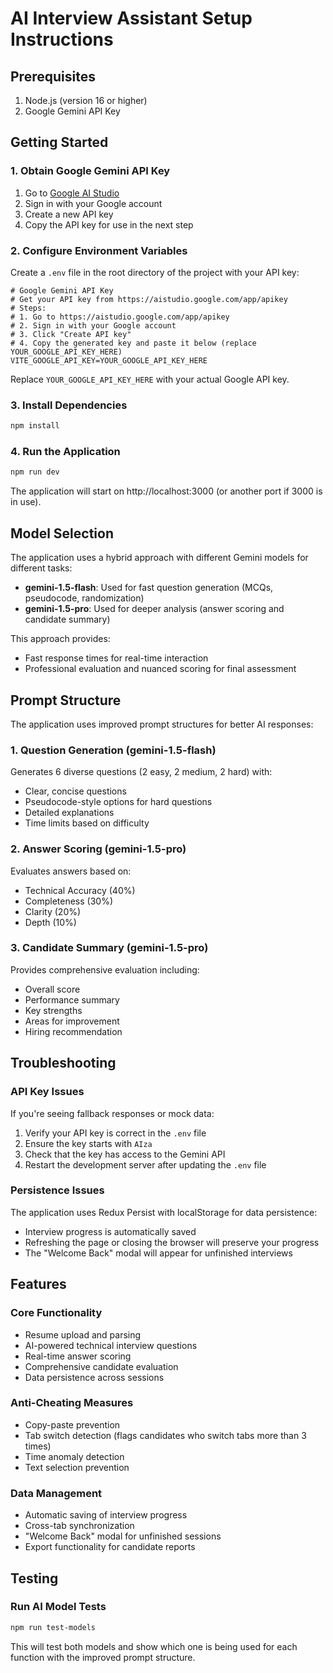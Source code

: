 # AI Interview Assistant Setup Instructions

## Prerequisites
1. Node.js (version 16 or higher)
2. Google Gemini API Key

## Getting Started

### 1. Obtain Google Gemini API Key
1. Go to [Google AI Studio](https://aistudio.google.com/app/apikey)
2. Sign in with your Google account
3. Create a new API key
4. Copy the API key for use in the next step

### 2. Configure Environment Variables
Create a `.env` file in the root directory of the project with your API key:

```env
# Google Gemini API Key
# Get your API key from https://aistudio.google.com/app/apikey
# Steps:
# 1. Go to https://aistudio.google.com/app/apikey
# 2. Sign in with your Google account
# 3. Click "Create API key"
# 4. Copy the generated key and paste it below (replace YOUR_GOOGLE_API_KEY_HERE)
VITE_GOOGLE_API_KEY=YOUR_GOOGLE_API_KEY_HERE
```

Replace `YOUR_GOOGLE_API_KEY_HERE` with your actual Google API key.

### 3. Install Dependencies
```bash
npm install
```

### 4. Run the Application
```bash
npm run dev
```

The application will start on http://localhost:3000 (or another port if 3000 is in use).

## Model Selection

The application uses a hybrid approach with different Gemini models for different tasks:

- **gemini-1.5-flash**: Used for fast question generation (MCQs, pseudocode, randomization)
- **gemini-1.5-pro**: Used for deeper analysis (answer scoring and candidate summary)

This approach provides:
- Fast response times for real-time interaction
- Professional evaluation and nuanced scoring for final assessment

## Prompt Structure

The application uses improved prompt structures for better AI responses:

### 1. Question Generation (gemini-1.5-flash)
Generates 6 diverse questions (2 easy, 2 medium, 2 hard) with:
- Clear, concise questions
- Pseudocode-style options for hard questions
- Detailed explanations
- Time limits based on difficulty

### 2. Answer Scoring (gemini-1.5-pro)
Evaluates answers based on:
- Technical Accuracy (40%)
- Completeness (30%)
- Clarity (20%)
- Depth (10%)

### 3. Candidate Summary (gemini-1.5-pro)
Provides comprehensive evaluation including:
- Overall score
- Performance summary
- Key strengths
- Areas for improvement
- Hiring recommendation

## Troubleshooting

### API Key Issues
If you're seeing fallback responses or mock data:
1. Verify your API key is correct in the `.env` file
2. Ensure the key starts with `AIza`
3. Check that the key has access to the Gemini API
4. Restart the development server after updating the `.env` file

### Persistence Issues
The application uses Redux Persist with localStorage for data persistence:
- Interview progress is automatically saved
- Refreshing the page or closing the browser will preserve your progress
- The "Welcome Back" modal will appear for unfinished interviews

## Features

### Core Functionality
- Resume upload and parsing
- AI-powered technical interview questions
- Real-time answer scoring
- Comprehensive candidate evaluation
- Data persistence across sessions

### Anti-Cheating Measures
- Copy-paste prevention
- Tab switch detection (flags candidates who switch tabs more than 3 times)
- Time anomaly detection
- Text selection prevention

### Data Management
- Automatic saving of interview progress
- Cross-tab synchronization
- "Welcome Back" modal for unfinished sessions
- Export functionality for candidate reports

## Testing

### Run AI Model Tests
```bash
npm run test-models
```

This will test both models and show which one is being used for each function with the improved prompt structure.
